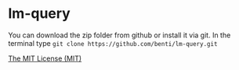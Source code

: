 lm-query
========
You can download the zip folder from github or install it via git.
In the terminal type `git clone https://github.com/benti/lm-query.git`


[The MIT License (MIT)](https://github.com/benti/lm-query/blob/master/LICENSE)
